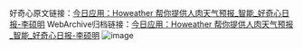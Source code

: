好奇心原文链接：[今日应用：Howeather 帮你提供人肉天气预报_智能_好奇心日报-李硕明](https://www.qdaily.com/articles/2771.html)
WebArchive归档链接：[今日应用：Howeather 帮你提供人肉天气预报_智能_好奇心日报-李硕明](http://web.archive.org/web/20190623151420/https://www.qdaily.com/articles/2771.html)
![image](http://ww3.sinaimg.cn/large/007d5XDply1g3v6hwnmanj30u033l4qp)